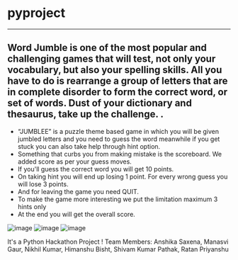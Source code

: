 #    pyproject
--------------------------------------------------------------------------------------------------------------
Word Jumble is one of the most popular and  challenging games that will test, not only
your vocabulary, but also your spelling skills.
All you have to do is rearrange a group of
letters that are in complete disorder to form  the correct word, or set of words. Dust of
your dictionary and thesaurus, take up the challenge.
.
---------------------------------------------------------------------------------------------------------------
*  “JUMBLEE” is a puzzle theme based game in which you will be given jumbled letters 
and you need to guess the word meanwhile if you get stuck you can also take help through hint option.
*  Something that curbs you from making  mistake is the scoreboard. We added score as  per your guess moves.
*  If you'll guess the correct word you will get 10 points.
*  On taking hint you will end up losing 1 point.  For every wrong guess you will lose 3 points.
*  And for leaving the game you need QUIT.
*  To make the game more interesting we	put the limitation  maximum 3 hints only
*  At the end you will get the overall score.

![image](https://user-images.githubusercontent.com/120351893/208624803-945aedd6-eda5-4d05-ab88-b32454ba9f0a.png)
![image](https://user-images.githubusercontent.com/120351893/208624628-6c265bf3-97c8-4ca3-92b7-c84c1e29b779.png)
![image](https://user-images.githubusercontent.com/120351893/208624297-808a2c98-5a51-45a9-8901-9b481bf9a4b4.png)

It's a Python Hackathon Project !
Team Members:
Anshika Saxena,
Manasvi Gaur,
Nikhil Kumar,
Himanshu Bisht,
Shivam Kumar Pathak,
Ratan Priyanshu
